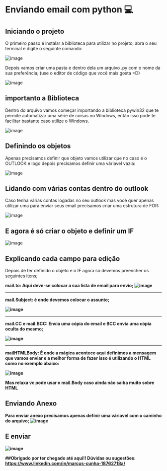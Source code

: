 <h1> Enviando email com python 💻</h1> 

<h2>Iniciando o projeto</h2>

O primeiro passo é instalar a biblioteca para utilizar no projeto, abra o seu terminal e digite o seguinte comando:

![image](https://user-images.githubusercontent.com/77951123/183555434-78bb829e-99a9-4bd3-a88f-381674af04f1.png)

Depois vamos criar uma pasta e dentro dela um arquivo .py com o nome da sua preferência; (use o editor de código que você mais gosta =D)

![image](https://user-images.githubusercontent.com/77951123/183555844-b297a356-2eb1-4325-8449-995f8e2fbcd2.png)

<h2>importanto a Biblioteca</h2>

Dentro do arquivo vamos começar importando a biblioteca pywin32 que te permite automatizar uma série de coisas no Windows, então isso pode te facilitar bastante caso utilize o Windows.

![image](https://user-images.githubusercontent.com/77951123/183556896-8713af4e-b29f-4955-97f7-7d73be34838e.png)


<h2>Definindo os objetos</h2>

Apenas precisamos definir que objeto vamos utilizar que no caso é o OUTLOOK e logo depois precisamos definir uma váriavel vazia:

![image](https://user-images.githubusercontent.com/77951123/183556782-fed02139-c099-4b65-9b6c-814012318b29.png)

<h2>Lidando com várias contas dentro do outlook</h2>
Caso tenha várias contas logadas no seu outlook mas você quer apenas utilizar uma para enviar seus email precisamos criar uma estrutura de FOR: 

![image](https://user-images.githubusercontent.com/77951123/183557633-20f9f0f5-1c53-4b07-bdbb-dbcfc883e579.png)

<h2>E agora é só criar o objeto e definir um IF</h2>

![image](https://user-images.githubusercontent.com/77951123/183557804-ec8c192f-5c77-4548-af65-433cbe2a382c.png)


<H2>Explicando cada campo para edição</h2>
Depois de ter definido o objeto e o IF agora só devemos preencher os seguintes itens;

<b>mail.to:<b> Aqui deve-se colocar a sua lista de email para envio;
  ![image](https://user-images.githubusercontent.com/77951123/183558068-d3144bea-380d-4861-aa30-16932ecfbf6f.png)

  <hr>
 
<b>mail.Subject:<b> é onde devemos colocar o assunto;
  
 ![image](https://user-images.githubusercontent.com/77951123/183558317-c4b3fa73-b2a2-4f5c-85f7-e129d8b5b394.png)
  
   <hr>
  
<b>mail.CC e mail.BCC:<b> Envia uma cópia do email e BCC envia uma cópia oculta do mesmo;
  
  ![image](https://user-images.githubusercontent.com/77951123/183558669-5a4b2311-4ea4-4631-9b58-ec8338dcf6f1.png)
  
 <hr>
<b>mailHTMLBody:<b> É onde a mágica acontece aqui definimos a mensagem que vamos enviar e a melhor forma de fazer isso é utilizando o HTML como no exemplo abaixo: 

![image](https://user-images.githubusercontent.com/77951123/183558888-9095567a-4587-44ef-887a-b78b69eed5aa.png)

Mas relaxa vc pode usar o <b>mail.Body<b> caso ainda não saiba muito sobre HTML 
    <h2>Enviando Anexo</h2>
    Para enviar anexo precisamos apenas definir uma váriavel com o caminho do arquivo;
    ![image](https://user-images.githubusercontent.com/77951123/183559062-9b40d121-4036-4f95-b3a8-734b14d3bd7f.png)
<h2>E enviar</h2>
  
![image](https://user-images.githubusercontent.com/77951123/183559150-1fdc3612-bea1-4f3c-bb23-906e2b4145bf.png)

 ##Obrigado por ter chegado até aqui!! Dúvidas ou sugestões: https://www.linkedin.com/in/marcus-cunha-18762718a/
   

    
    

  
  
  










